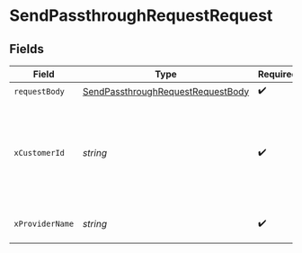 # SendPassthroughRequestRequest


## Fields

| Field                                                                                             | Type                                                                                              | Required                                                                                          | Description                                                                                       | Example                                                                                           |
| ------------------------------------------------------------------------------------------------- | ------------------------------------------------------------------------------------------------- | ------------------------------------------------------------------------------------------------- | ------------------------------------------------------------------------------------------------- | ------------------------------------------------------------------------------------------------- |
| `requestBody`                                                                                     | [SendPassthroughRequestRequestBody](../../models/operations/sendpassthroughrequestrequestbody.md) | :heavy_check_mark:                                                                                | N/A                                                                                               |                                                                                                   |
| `xCustomerId`                                                                                     | *string*                                                                                          | :heavy_check_mark:                                                                                | The customer ID that uniquely identifies the customer in your application                         | my-customer-1                                                                                     |
| `xProviderName`                                                                                   | *string*                                                                                          | :heavy_check_mark:                                                                                | The provider name                                                                                 | salesforce                                                                                        |